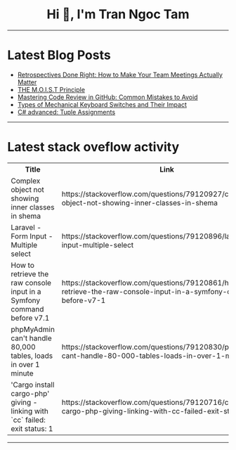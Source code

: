 <h1 align="center">Hi 👋, I'm Tran Ngoc Tam</h1>

---

# Latest Blog Posts 
<!-- BLOG-POST-LIST:START -->
- [Retrospectives Done Right: How to Make Your Team Meetings Actually Matter](https://dev.to/devactivity-app/retrospectives-done-right-how-to-make-your-team-meetings-actually-matter-4309)
- [THE M.O.I.S.T Principle](https://dev.to/sprutnums/the-moist-principle-56b5)
- [Mastering Code Review in GitHub: Common Mistakes to Avoid](https://dev.to/gocodeo/mastering-code-review-in-github-common-mistakes-to-avoid-mf5)
- [Types of Mechanical Keyboard Switches and Their Impact](https://dev.to/mysticcoder/types-of-mechanical-keyboard-switches-and-their-impact-2hil)
- [C# advanced: Tuple Assignments](https://dev.to/moh_moh701/c-advanced-tuple-assignments-3kid)
<!-- BLOG-POST-LIST:END -->

---

# Latest stack oveflow activity
<table>
  <tr><th>Title</th><th>Link</th></tr>
  <!-- STACKOVERFLOW:START --><tr><td>Complex object not showing inner classes in shema</td><td>https://stackoverflow.com/questions/79120927/complex-object-not-showing-inner-classes-in-shema</td></tr><tr><td>Laravel - Form Input - Multiple select</td><td>https://stackoverflow.com/questions/79120896/laravel-form-input-multiple-select</td></tr><tr><td>How to retrieve the raw console input in a Symfony command before v7.1</td><td>https://stackoverflow.com/questions/79120861/how-to-retrieve-the-raw-console-input-in-a-symfony-command-before-v7-1</td></tr><tr><td>phpMyAdmin can&#39;t handle 80,000 tables, loads in over 1 minute</td><td>https://stackoverflow.com/questions/79120830/phpmyadmin-cant-handle-80-000-tables-loads-in-over-1-minute</td></tr><tr><td>&#39;Cargo install cargo-php&#39; giving - linking with `cc` failed: exit status: 1</td><td>https://stackoverflow.com/questions/79120716/cargo-install-cargo-php-giving-linking-with-cc-failed-exit-status-1</td></tr><!-- STACKOVERFLOW:END -->
</table>

---


